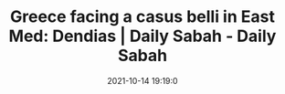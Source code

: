 ---
"title": "Greece facing a casus belli in East Med: Dendias | Daily Sabah - Daily Sabah"
"date": "2021-10-14 19:19:0"
"feed_name": "GOOGLENEWSDRILLING"
"feed_website": "https://news.google.com/search?q=drilling%2Bincident&hl=en-US&gl=US&ceid=US:en"
"feed_rss": "https://news.google.com/rss/search?q=drilling%2Bincident&hl=en-US&gl=US&ceid=US:en"
"link": "https://www.dailysabah.com/politics/diplomacy/greece-facing-a-casus-belli-in-east-med-dendias"
"source": "{'href': 'https://www.dailysabah.com', 'title': 'Daily Sabah'}"
"file": "_posts/2021-1-1-65157129ac4a22e0d6e9fdd2e2b2c82d483f598b.md"
"accident": "0"
"drilling": "0"
"dead": "0"
"injured": "0"
"arrested": "0"
"place": "unknown place"
"where": "unknown site"
"causes": "unknown"
"place_uri": "unknown place"
---
